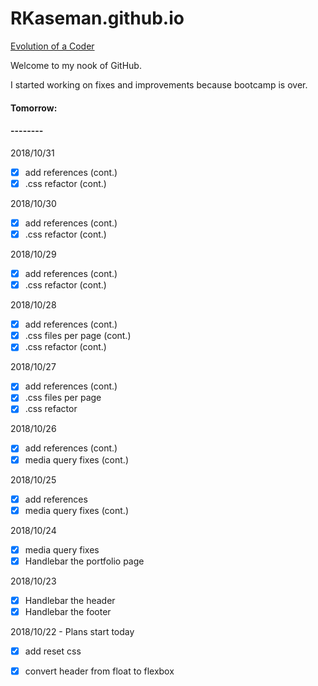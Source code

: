 # RKaseman.github.io

[Evolution of a Coder](https://rkaseman.github.io/)

Welcome to my nook of GitHub.

I started working on fixes and improvements because bootcamp is over.

#### Tomorrow:

#### --------

2018/10/31
- [x] add references (cont.)
- [x] .css refactor (cont.)

2018/10/30
- [x] add references (cont.)
- [x] .css refactor (cont.)

2018/10/29
- [x] add references (cont.)
- [x] .css refactor (cont.)

2018/10/28
- [x] add references (cont.)
- [x] .css files per page (cont.)
- [x] .css refactor (cont.)

2018/10/27
- [x] add references (cont.)
- [x] .css files per page
- [x] .css refactor

2018/10/26
- [x] add references (cont.)
- [x] media query fixes (cont.)

2018/10/25
- [x] add references
- [x] media query fixes (cont.)

2018/10/24
- [x] media query fixes
- [x] Handlebar the portfolio page

2018/10/23
- [x] Handlebar the header
- [x] Handlebar the footer

2018/10/22 - Plans start today
- [x] add reset css
- [x] convert header from float to flexbox

